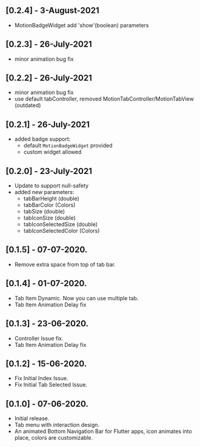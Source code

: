 ## [0.2.4] - 3-August-2021

* MotionBadgeWidget add 'show'(boolean) parameters

## [0.2.3] - 26-July-2021

* minor animation bug fix

## [0.2.2] - 26-July-2021

* minor animation bug fix
* use default tabController, removed MotionTabController/MotionTabView (outdated)

## [0.2.1] - 26-July-2021


* added badge support:
    * default `MotionBadgeWidget` provided
    * custom widget allowed

## [0.2.0] - 23-July-2021


* Update to support null-safety
* added new parameters:
    * tabBarHeight (double)
    * tabBarColor (Colors)
    * tabSize (double)
    * tabIconSize (double)
    * tabIconSelectedSize (double)
    * tabIconSelectedColor (Colors)

## [0.1.5] - 07-07-2020.

* Remove extra space from top of tab bar.

## [0.1.4] - 01-07-2020.

* Tab Item Dynamic. Now you can use multiple tab.
* Tab Item Animation Delay fix

## [0.1.3] - 23-06-2020.

* Controller Issue fix.
* Tab Item Animation Delay fix

## [0.1.2] - 15-06-2020.

* Fix Initial Index Issue.
* Fix Initial Tab Selected Issue.

## [0.1.0] - 07-06-2020.

* Initial release.
* Tab menu with interaction design.
* An animated Bottom Navigation Bar for Flutter apps, icon animates into place, colors are customizable.
